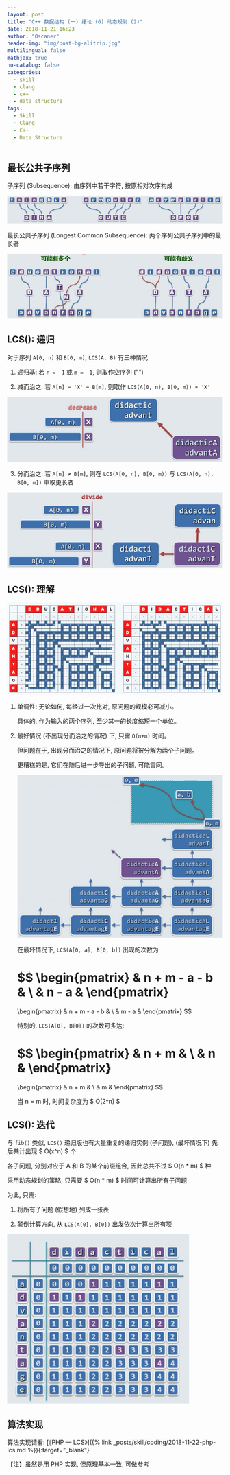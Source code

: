 ```yaml
---
layout: post
title: "C++ 数据结构 (一) 绪论 (6) 动态规划 (2)"
date: 2018-11-21 16:23
author: "Oscaner"
header-img: "img/post-bg-alitrip.jpg"
multilingual: false
mathjax: true
no-catalog: false
categories:
  - skill
  - clang
  - c++
  - data structure
tags:
  - Skill
  - Clang
  - C++
  - Data Structure
---
```


## 最长公共子序列

子序列 (Subsequence): 由序列中若干字符, 按原相对次序构成

![1.png](/img/in-post/skill/data-structure/post-intro-dynamic-programming-2/1.png)

最长公共子序列 (Longest Common Subsequence): 两个序列公共子序列中的最长者

![2.png](/img/in-post/skill/data-structure/post-intro-dynamic-programming-2/2.png)

## LCS(): 递归

对于序列 `A[0, n]` 和 `B[0, m]`, `LCS(A, B)` 有三种情况

1. 递归基: 若 `n = -1` 或 `m = -1`, 则取作空序列 ("")

2. 减而治之: 若 `A[n] = 'X' = B[m]`, 则取作 `LCS(A[0, n), B[0, m)) + 'X'`

![3.png](/img/in-post/skill/data-structure/post-intro-dynamic-programming-2/3.png)

3. 分而治之: 若 `A[n] ≠ B[m]`, 则在 `LCS(A[0, n], B[0, m))` 与 `LCS(A[0, n), B[0, m])` 中取更长者

![4.png](/img/in-post/skill/data-structure/post-intro-dynamic-programming-2/4.png)

## LCS(): 理解

![5.png](/img/in-post/skill/data-structure/post-intro-dynamic-programming-2/5.png)

1. 单调性: 无论如何, 每经过一次比对, 原问题的规模必可减小。

    具体的, 作为输入的两个序列, 至少其一的长度缩短一个单位。

2. 最好情况 (不出现分而治之的情况) 下, 只需 `O(n+m)` 时间。

    但问题在于, 出现分而治之的情况下, 原问题将被分解为两个子问题。

    更糟糕的是, 它们在随后进一步导出的子问题, 可能雷同。

    ![6.png](/img/in-post/skill/data-structure/post-intro-dynamic-programming-2/6.png)

    在最坏情况下, `LCS(A[0, a], B[0, b])` 出现的次数为

    $$
    \begin{pmatrix}
      & n + m - a - b &
      \\
      & n - a &
    \end{pmatrix}
    =
    \begin{pmatrix}
      & n + m - a - b &
      \\
      & m - a &
    \end{pmatrix}
    $$

    特别的, `LCS(A[0], B[0])` 的次数可多达:

    $$
    \begin{pmatrix}
      & n + m &
      \\
      & n &
    \end{pmatrix}
    =
    \begin{pmatrix}
      & n + m &
      \\
      & m &
    \end{pmatrix}
    $$

    当 n = m 时, 时间复杂度为 $ O(2^n) $

## LCS(): 迭代

与 `fib()` 类似, `LCS()` 递归版也有大量重复的递归实例 (子问题), (最坏情况下) 先后共计出现 $ O(x^n) $ 个

各子问题, 分别对应于 A 和 B 的某个前缀组合, 因此总共不过 $ O(n * m) $ 种

采用动态规划的策略, 只需要 $ O(n * m) $ 时间可计算出所有子问题

为此, 只需:

1. 将所有子问题 (假想地) 列成一张表

2. 颠倒计算方向, 从 `LCS(A[0], B[0])` 出发依次计算出所有项

![7.png](/img/in-post/skill/data-structure/post-intro-dynamic-programming-2/7.png)

## 算法实现

算法实现请看: [《PHP — LCS》]({% link _posts/skill/coding/2018-11-22-php-lcs.md %}){:target="_blank"}

【注】虽然是用 PHP 实现, 但原理基本一致, 可做参考
